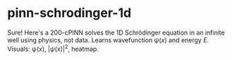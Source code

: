 # pinn-schrodinger-1d
Sure! Here's a 200-cPINN solves the 1D Schrödinger equation in an infinite well using physics, not data. Learns wavefunction $\psi(x)$ and energy $E$. Visuals: ψ(x), $|\psi(x)|^2$, heatmap.
